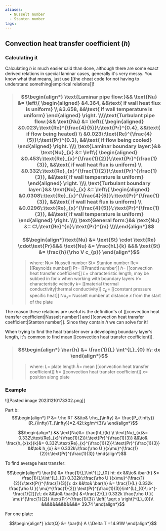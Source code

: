 ```yaml
---
aliases:
  - Nusselt number
  - Stanton number
tags:
---
```


## Convection heat transfer coefficient ($h$)

### Calculating it

Calculating $h$ is much easier said than done, although there are some exact derived relations in special laminar cases, generally it's very messy.
You know what that means, just use [[the cheat code for not having to understand something|empirical relations]]!


> ### $$\begin{align*} \text{Laminar pipe flow:}&& \text{Nu} &=  \left\{ \begin{aligned} &4.364, &&\text{ if wall heat flux is uniform} \\  &3.658, &&\text{ if wall temperature is uniform} \end{aligned} \right. \\\\\text{Turbulant pipe flow:}&& \text{Nu} &=  \left\{ \begin{aligned} &0.023\:\text{Re}^{\frac{4}{5}}\:\text{Pr}^{0.4}, &&\text{ if flow being heated} \\  &0.023\:\text{Re}^{\frac{4}{5}}\:\text{Pr}^{0.3}, &&\text{ if flow being cooled} \end{aligned} \right. \\\\ \text{Laminar boundary layer:}&& \text{Nu}_{x} &=  \left\{ \begin{aligned} &0.453\:\text{Re}_{x}^{\frac{1}{2}}\:\text{Pr}^{\frac{1}{3}}, &&\text{ if wall heat flux is uniform} \\  &0.332\:\text{Re}_{x}^{\frac{1}{2}}\:\text{Pr}^{\frac{1}{3}}, &&\text{ if wall temperature is uniform} \end{aligned} \right. \\\\ \text{Turbulant boundary layer:}&& \text{Nu}_{x} &=  \left\{ \begin{aligned} &0.0308\:\text{Re}_{x}^{\frac{4}{5}}\:\text{Pr}^{\frac{1}{3}}, &&\text{ if wall heat flux is uniform} \\  &0.0296\:\text{Re}_{x}^{\frac{4}{5}}\:\text{Pr}^{\frac{1}{3}}, &&\text{ if wall temperature is uniform} \end{aligned} \right. \\\\ \text{General form:}&& \text{Nu} &= C\:\text{Re}^{n}\:\text{Pr}^{m} \\\\\end{align*}$$ 
> ### $$\begin{align*}\text{Nu}  &=  \text{St} \cdot \text{Re} \cdot\text{Pr}&&& \text{Nu}  &= \frac{hL}{k} &&& \text{St}  &= \frac{h}{\rho V c_{p}} \end{align*}$$
>> where:
>> $\text{Nu}=$ Nusselt number
>> $\text{St}=$ Stanton number
>> $\text{Re}=$ [[Reynolds number]]
>> $\text{Pr}=$ [[Prandtl number]]
>> $h=$ [[convection heat transfer coefficient]]
>> $L=$ characteristic length, may be subbed in for $x$ when working with boundary layers
>> $V=$ characteristic velocity
>> $k=$ [[material thermal conductivity|thermal conductivity]]
>> $c_{p}=$ [[constant pressure specific heat]]
>> $\text{Nu}_{x}=$ Nusselt number at distance $x$ from the start of the plate

The reason these relations are useful is the definition's of [[convection heat transfer coefficient|Nusselt number]] and [[convection heat transfer coefficient|Stanton number]]. Since they contain $h$ we can solve for it!

When trying to find the heat transfer over a developing boundary layer's length, it's common to find mean [[convection heat transfer coefficient]].

> ### $$\begin{align*} \bar{h}  &= \frac{1}{L} \int^{L}_{0} h\: dx  \end{align*}$$
>> where:
>> $L=$ plate length
>> $\bar{h}=$ mean [[convection heat transfer coefficient]]
>> $h=$ [[convection heat transfer coefficient]]
>> $x=$ position along plate

### Example

![[Pasted image 20231210173302.png]]


Part b:
$$\begin{align*}
P &= \rho RT &&\to& \rho_{\infty} &= \frac{P_{\infty}}{R_{\infty}T_{\infty}}=2.42\:kg/m^{3}\\
\end{align*}$$


$$\begin{align*}
&& \text{Nu}&= \frac{hL}{k} \\
\text{Nu}_{x}&= 0.332\:\text{Re}_{x}^{\frac{1}{2}}\:\text{Pr}^{\frac{1}{3}} &&\to& \frac{h_{x}x}{k}&= 0.332\:\text{Re}_{x}^{\frac{1}{2}}\:\text{Pr}^{\frac{1}{3}} &&\to&
h_{x} &= 0.332k\:\frac{\rho U }{x\mu}^{\frac{1}{2}}\:\text{Pr}^{\frac{1}{3}}
\end{align*}$$

To find average heat transfer:

$$\begin{align*} 
\bar{h} &= \frac{1}{L}\int^{L}_{0} h\: dx &&\to&       \bar{h} &= \frac{1}{L}\int^{L}_{0} 0.332k\:\frac{\rho U }{x\mu}^{\frac{1}{2}}\:\text{Pr}^{\frac{1}{3}}\: dx 
 &&\to&       \bar{h} &= \frac{1}{L} 0.332k \frac{\rho U }{ \mu}^{\frac{1}{2}}  \text{Pr}^{\frac{1}{3}}\int^{L}_{0}\: x^{-\frac{1}{2}}\:\: dx 
 &&\to&       \bar{h} &=\frac{2}{L} 0.332k \frac{\rho U }{ \mu}^{\frac{1}{2}}  \text{Pr}^{\frac{1}{3}}  \left[ \sqrt x \right]^{L}_{0}\\
&&&&&&&&&&&&&= 39.74
\end{align*}$$

For one plate:

$$\begin{align*}
\dot{Q} &= \bar{h} A \:\Delta T =14.91W
\end{align*}$$
